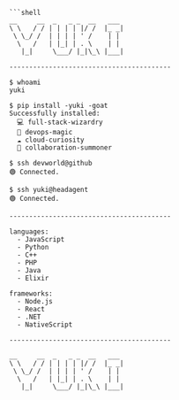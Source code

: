 ```nohighlight
```shell
__     __  _   _ _  __   ___ 
\ \   / / | | | | |/ /  |_ _|
 \ \_/ /  | | | | ' /    | | 
  \   /   | |_| | . \    | | 
   |_|     \___/ |_|\_\ |___|
                             
-----------------------------------------

$ whoami
yuki

$ pip install -yuki -goat
Successfully installed:
  💻 full-stack-wizardry
  🔧 devops-magic
  ☁️ cloud-curiosity
  🤝 collaboration-summoner

$ ssh devworld@github
🟢 Connected.

$ ssh yuki@headagent
🟢 Connected.

-----------------------------------------

languages:
  - JavaScript
  - Python
  - C++
  - PHP
  - Java
  - Elixir

frameworks:
  - Node.js
  - React
  - .NET
  - NativeScript

-----------------------------------------

__     __  _   _ _  __   ___ 
\ \   / / | | | | |/ /  |_ _|
 \ \_/ /  | | | | ' /    | | 
  \   /   | |_| | . \    | | 
   |_|     \___/ |_|\_\ |___|
